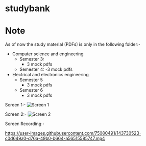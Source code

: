 # studybank

# Note
As of now the study material (PDFs) is only in the following folder:-
- Computer science and engineering
    - Semester 3:
        - 3 mock pdfs
    - Semester 4:
         -3 mock pdfs
- Electrical and electronics engineering
    - Semester 5
        - 3 mock pdfs
    - Semester 6
        - 3 mock pdfs


Screen 1:-
![Screen 1](https://user-images.githubusercontent.com/75080491/143730498-fc2ed920-3095-489d-aa92-0a723b885f3c.jpeg)

Screen 2:-
![Screen 2](https://user-images.githubusercontent.com/75080491/143730515-c3fc8b47-a0a7-43e6-b5bd-05e1735da411.jpeg)

Screen Recording:-

https://user-images.githubusercontent.com/75080491/143730523-c0d649a0-d76a-49b0-b664-a56515585747.mp4

